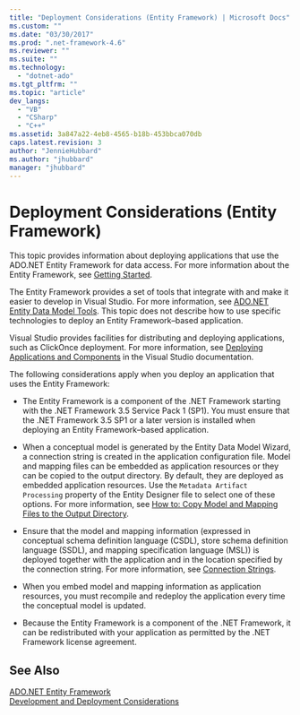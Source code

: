 ```yaml
---
title: "Deployment Considerations (Entity Framework) | Microsoft Docs"
ms.custom: ""
ms.date: "03/30/2017"
ms.prod: ".net-framework-4.6"
ms.reviewer: ""
ms.suite: ""
ms.technology: 
  - "dotnet-ado"
ms.tgt_pltfrm: ""
ms.topic: "article"
dev_langs: 
  - "VB"
  - "CSharp"
  - "C++"
ms.assetid: 3a847a22-4eb8-4565-b18b-453bbca070db
caps.latest.revision: 3
author: "JennieHubbard"
ms.author: "jhubbard"
manager: "jhubbard"
---
```

# Deployment Considerations (Entity Framework)
This topic provides information about deploying applications that use the ADO.NET Entity Framework for data access. For more information about the Entity Framework, see [Getting Started](../../../../../docs/framework/data/adonet/ef/getting-started-entity-framework.md).  
  
 The Entity Framework provides a set of tools that integrate with and make it easier to develop in Visual Studio. For more information, see [ADO.NET Entity Data Model  Tools](http://msdn.microsoft.com/en-us/91076853-0881-421b-837a-f582f36be527). This topic does not describe how to use specific technologies to deploy an Entity Framework–based application.  
  
 Visual Studio provides facilities for distributing and deploying applications, such as ClickOnce deployment. For more information, see [Deploying Applications and Components](../Topic/Deploying%20Applications,%20Services,%20and%20Components.md) in the Visual Studio documentation.  
  
 The following considerations apply when you deploy an application that uses the Entity Framework:  
  
-   The Entity Framework is a component of the .NET Framework starting with the .NET Framework 3.5 Service Pack 1 (SP1). You must ensure that the .NET Framework 3.5 SP1 or a later version is installed when deploying an Entity Framework–based application.  
  
-   When a conceptual model is generated by the Entity Data Model Wizard, a connection string is created in the application configuration file. Model and mapping files can be embedded as application resources or they can be copied to the output directory. By default, they are deployed as embedded application resources. Use the `Metadata Artifact Processing` property of the Entity Designer file to select one of these options. For more information, see [How to: Copy Model and Mapping Files to the Output Directory](http://msdn.microsoft.com/en-us/e2c9820f-1705-457e-9fdb-8b289f3179b4).  
  
-   Ensure that the model and mapping information (expressed in conceptual schema definition language (CSDL), store schema definition language (SSDL), and mapping specification language (MSL)) is deployed together with the application and in the location specified by the connection string. For more information, see [Connection Strings](../../../../../docs/framework/data/adonet/ef/connection-strings.md).  
  
-   When you embed model and mapping information as application resources, you must recompile and redeploy the application every time the conceptual model is updated.  
  
-   Because the Entity Framework is a component of the .NET Framework, it can be redistributed with your application as permitted by the .NET Framework license agreement.  
  
## See Also  
 [ADO.NET Entity Framework](../../../../../docs/framework/data/adonet/ef/ado-net-entity-framework.md)   
 [Development and Deployment Considerations](../../../../../docs/framework/data/adonet/ef/development-and-deployment-considerations.md)